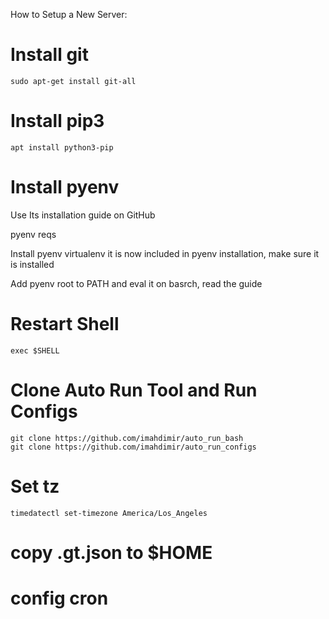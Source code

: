 How to Setup a New Server:

# Install git
```
sudo apt-get install git-all
```

# Install pip3
```
apt install python3-pip
```

# Install pyenv
Use Its installation guide on GitHub

pyenv reqs

Install pyenv virtualenv it is now included in pyenv installation, make sure it is installed

Add pyenv root to PATH and eval it on basrch, read the guide

# Restart Shell
```
exec $SHELL
```

# Clone Auto Run Tool and Run Configs
```
git clone https://github.com/imahdimir/auto_run_bash
git clone https://github.com/imahdimir/auto_run_configs
```

# Set tz
```
timedatectl set-timezone America/Los_Angeles
```

# copy .gt.json to $HOME
# config cron